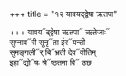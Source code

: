 +++
title = "१२ यावयद्द्वेषा ऋतपा"

+++
यावय᳓द्द्वेषा ऋतपा᳓ ऋतेजाः᳓  
सुम्नाव᳓री सूनृ᳓ता ईर᳓यन्ती  
सुमङ्गली᳓र् बि᳓भ्रती देव᳓वीतिम्  
इहा᳓द्यो᳓षः श्रे᳓ष्ठतमा वि᳓ उछ